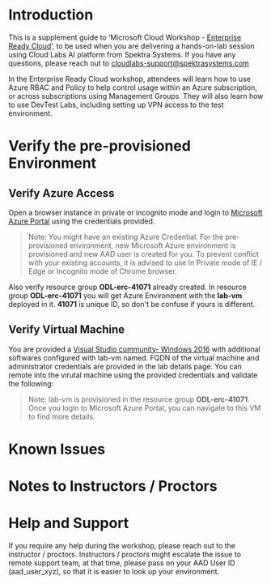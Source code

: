 # Introduction

This is a supplement guide to ‘Microsoft Cloud Workshop - [Enterprise Ready Cloud](https://github.com/Microsoft/MCW-Enterprise-ready-cloud/blob/master/Hands-on%20lab/HOL%20step-by-step%20-%20Enterprise-ready%20cloud.md)’, to be used when you are delivering a hands-on-lab session using Cloud Labs AI platform from Spektra Systems. If you have any questions, please reach out to cloudlabs-support@spektrasystems.com

In the Enterprise Ready Cloud workshop, attendees will learn how to use Azure RBAC and Policy to help control usage within an Azure subscription, or across subscriptions using Management Groups. They will also learn how to use DevTest Labs, including setting up VPN access to the test environment.

# Verify the pre-provisioned Environment

## Verify Azure Access
Open a browser instance in private or incognito mode and login to [Microsoft Azure Portal](https://portal.azure.com) using the credentials provided.

> Note: You might have an existing Azure Credential. For the pre-provisioned environment, new Microsoft Azure environment is provisioned and new AAD user is created for you. To prevent conflict with your existing accounts, it is advised to use In Private mode of IE / Edge or Incognito mode of Chrome browser.

Also verify resource group **ODL-erc-41071** already created. In resource group **ODL-erc-41071** you will get Azure Environment with the **lab-vm** deployed in it. **41071**  is unique ID, so don't be confuse if yours is different.

## Verify Virtual Machine
You are provided a [Visual Studio cummunity- Windows 2016](https://azuremarketplace.microsoft.com/en-us/marketplace/apps/Microsoft.VisualStudioCommunity2017onWindowsServer2016x64?tab=Overview) with additional softwares configured with lab-vm named. FQDN of the virtual machine and administrator credentials are provided in the lab details page. You can remote into the virutal machine using the provided credentials and validate the following:

> Note: lab-vm is provisioned in the resource group **ODL-erc-41071**. Once you login to Microsoft Azure Portal, you can navigate to this VM to find more details.

# Known Issues


# Notes to Instructors / Proctors


# Help and Support

If you require any help during the workshop, please reach out to the instructor / proctors. Instructors / proctors might escalate the issue to remote support team, at that time, please pass on your AAD User ID (aad_user_xyz), so that it is easier to look up your environment.
